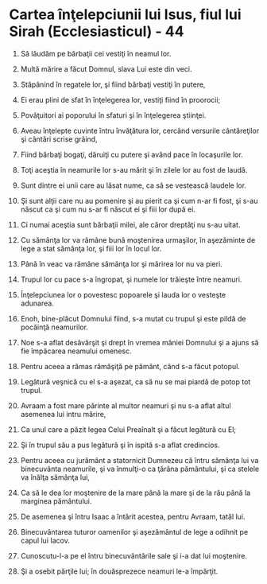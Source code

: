 # Cartea &#238;n&#355;elepciunii lui Isus, fiul lui Sirah (Ecclesiasticul) - 44

1. Să lăudăm pe bărbaţii cei vestiţi în neamul lor. 

2. Multă mărire a făcut Domnul, slava Lui este din veci. 

3. Stăpânind în regatele lor, şi fiind bărbaţi vestiţi în putere, 

4. Ei erau plini de sfat în înţelegerea lor, vestiţi fiind în proorocii; 

5. Povăţuitori ai poporului în sfaturi şi în înţelegerea ştiinţei. 

6. Aveau înţelepte cuvinte întru învăţătura lor, cercând versurile cântăreţilor şi cântări scrise grăind, 

7. Fiind bărbaţi bogaţi, dăruiţi cu putere şi având pace în locaşurile lor. 

8. Toţi aceştia în neamurile lor s-au mărit şi în zilele lor au fost de laudă. 

9. Sunt dintre ei unii care au lăsat nume, ca să se vestească laudele lor. 

10. Şi sunt alţii care nu au pomenire şi au pierit ca şi cum n-ar fi fost, şi s-au născut ca şi cum nu s-ar fi născut ei şi fiii lor după ei. 

11. Ci numai aceştia sunt bărbaţii milei, ale căror dreptăţi nu s-au uitat. 

12. Cu sămânţa lor va rămâne bună moştenirea urmaşilor, în aşezăminte de lege a stat sămânţa lor, şi fiii lor în locul lor. 

13. Până în veac va rămâne sămânţa lor şi mărirea lor nu va pieri. 

14. Trupul lor cu pace s-a îngropat, şi numele lor trăieşte între neamuri. 

15. Înţelepciunea lor o povestesc popoarele şi lauda lor o vesteşte adunarea. 

16. Enoh, bine-plăcut Domnului fiind, s-a mutat cu trupul şi este pildă de pocăinţă neamurilor. 

17. Noe s-a aflat desăvârşit şi drept în vremea mâniei Domnului şi a ajuns să fie împăcarea neamului omenesc. 

18. Pentru aceea a rămas rămăşiţă pe pământ, când s-a făcut potopul. 

19. Legătură veşnică cu el s-a aşezat, ca să nu se mai piardă de potop tot trupul. 

20. Avraam a fost mare părinte al multor neamuri şi nu s-a aflat altul asemenea lui intru mărire, 

21. Ca unul care a păzit legea Celui Preaînalt şi a făcut legătură cu El; 

22. Şi în trupul său a pus legătură şi în ispită s-a aflat credincios. 

23. Pentru aceea cu jurământ a statornicit Dumnezeu că întru sămânţa lui va binecuvânta neamurile, şi va înmulţi-o ca ţărâna pământului, şi ca stelele va înălţa sămânţa lui, 

24. Ca să le dea lor moştenire de la mare până la mare şi de la râu până la marginea pământului. 

25. De asemenea şi întru Isaac a întărit acestea, pentru Avraam, tatăl lui. 

26. Binecuvântarea tuturor oamenilor şi aşezământul de lege a odihnit pe capul lui Iacov. 

27. Cunoscutu-l-a pe el întru binecuvântările sale şi i-a dat lui moştenire. 

28. Şi a osebit părţile lui; în douăsprezece neamuri le-a împărţit. 

